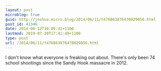 ```yaml
---
layout: post
microblog: true
guid: http://joshua.micro.blog/2014/06/11/t476863876470829056.html
post_id: 41346
date: 2014-06-12T10:09:42+1100
lastmod: 2019-07-30T17:41:49+1100
type: post
url: /2014/06/11/t476863876470829056.html
---
```

I don't know what everyone is freaking out about. There's only been 74 school shootings since the Sandy Hook massacre in 2012.
